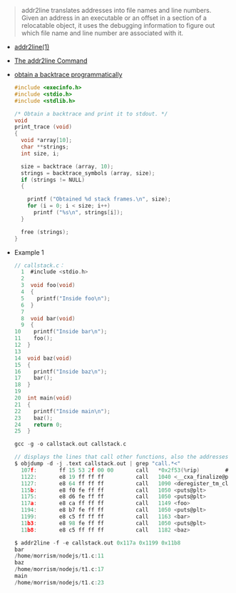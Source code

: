 > addr2line translates addresses into file names and line numbers. Given an address in an executable or an offset in a section of a relocatable object, it uses the debugging information to figure out which file name and line number are associated with it.

- [addr2line(1)](https://linux.die.net/man/1/addr2line)
- [The addr2line Command](https://www.baeldung.com/linux/addr2line)

- [obtain a backtrace programmatically](https://www.gnu.org/software/libc/manual/html_node/Backtraces.html)
  ```c
  #include <execinfo.h>
  #include <stdio.h>
  #include <stdlib.h>

  /* Obtain a backtrace and print it to stdout. */
  void
  print_trace (void)
  {
    void *array[10];
    char **strings;
    int size, i;

    size = backtrace (array, 10);
    strings = backtrace_symbols (array, size);
    if (strings != NULL)
    {

      printf ("Obtained %d stack frames.\n", size);
      for (i = 0; i < size; i++)
        printf ("%s\n", strings[i]);
    }

    free (strings);
  }
  ```

- Example 1
  ```c
  // callstack.c：
    1  #include <stdio.h>
    2
    3  void foo(void)
    4  {
    5    printf("Inside foo\n");
    6  }
    7
    8  void bar(void)
    9  {
  10    printf("Inside bar\n");
  11    foo();
  12  }
  13
  14  void baz(void)
  15  {
  16    printf("Inside baz\n");
  17    bar();
  18  }
  19
  20  int main(void)
  21  {
  22    printf("Inside main\n");
  23    baz();
  24    return 0;
  25  }

  gcc -g -o callstack.out callstack.c

  // displays the lines that call other functions, also the addresses of these instructions and the names of the functions they call.
  $ objdump -d -j .text callstack.out | grep "call.*<"
    107f:       ff 15 53 2f 00 00       call   *0x2f53(%rip)        # 3fd8 <__libc_start_main@GLIBC_2.34>
    1122:       e8 19 ff ff ff          call   1040 <__cxa_finalize@plt>
    1127:       e8 64 ff ff ff          call   1090 <deregister_tm_clones>
    115b:       e8 f0 fe ff ff          call   1050 <puts@plt>
    1175:       e8 d6 fe ff ff          call   1050 <puts@plt>
    117a:       e8 ca ff ff ff          call   1149 <foo>
    1194:       e8 b7 fe ff ff          call   1050 <puts@plt>
    1199:       e8 c5 ff ff ff          call   1163 <bar>
    11b3:       e8 98 fe ff ff          call   1050 <puts@plt>
    11b8:       e8 c5 ff ff ff          call   1182 <baz>
  
  $ addr2line -f -e callstack.out 0x117a 0x1199 0x11b8
  bar
  /home/morrism/nodejs/t1.c:11
  baz
  /home/morrism/nodejs/t1.c:17
  main
  /home/morrism/nodejs/t1.c:23
  ```